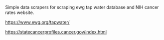 Simple data scrapers for scraping ewg tap water database and NIH cancer rates website.

https://www.ewg.org/tapwater/

https://statecancerprofiles.cancer.gov/index.html

